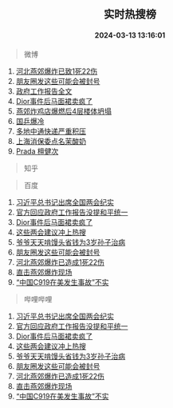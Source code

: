 <div align="center"><h2>实时热搜榜</h2><h4>2024-03-13 13:16:01</h4></div>

> 微博  

1. [河北燕郊爆炸已致1死22伤](https://s.weibo.com/weibo?q=%23%E6%B2%B3%E5%8C%97%E7%87%95%E9%83%8A%E7%88%86%E7%82%B8%E5%B7%B2%E8%87%B41%E6%AD%BB22%E4%BC%A4%23&t=31&band_rank=1&Refer=top)<br />
2. [朋友圈发这些可能会被封号](https://s.weibo.com/weibo?q=%23%E6%9C%8B%E5%8F%8B%E5%9C%88%E5%8F%91%E8%BF%99%E4%BA%9B%E5%8F%AF%E8%83%BD%E4%BC%9A%E8%A2%AB%E5%B0%81%E5%8F%B7%23&t=31&band_rank=2&Refer=top)<br />
3. [政府工作报告全文](https://s.weibo.com/weibo?q=%23%E6%94%BF%E5%BA%9C%E5%B7%A5%E4%BD%9C%E6%8A%A5%E5%91%8A%E5%85%A8%E6%96%87%23&t=31&band_rank=3&Refer=top)<br />
4. [Dior事件后马面裙卖疯了](https://s.weibo.com/weibo?q=%23Dior%E4%BA%8B%E4%BB%B6%E5%90%8E%E9%A9%AC%E9%9D%A2%E8%A3%99%E5%8D%96%E7%96%AF%E4%BA%86%23&t=31&band_rank=4&Refer=top)<br />
5. [燕郊炸鸡店爆燃后4层楼体坍塌](https://s.weibo.com/weibo?q=%23%E7%87%95%E9%83%8A%E7%82%B8%E9%B8%A1%E5%BA%97%E7%88%86%E7%87%83%E5%90%8E4%E5%B1%82%E6%A5%BC%E4%BD%93%E5%9D%8D%E5%A1%8C%23&t=31&band_rank=5&Refer=top)<br />
6. [国乒爆冷](https://s.weibo.com/weibo?q=%E5%9B%BD%E4%B9%92%E7%88%86%E5%86%B7&t=31&band_rank=6&Refer=top)<br />
7. [多地中通快递严重积压](https://s.weibo.com/weibo?q=%23%E5%A4%9A%E5%9C%B0%E4%B8%AD%E9%80%9A%E5%BF%AB%E9%80%92%E4%B8%A5%E9%87%8D%E7%A7%AF%E5%8E%8B%23&t=31&band_rank=7&Refer=top)<br />
8. [上海消保委点名茉酸奶](https://s.weibo.com/weibo?q=%23%E4%B8%8A%E6%B5%B7%E6%B6%88%E4%BF%9D%E5%A7%94%E7%82%B9%E5%90%8D%E8%8C%89%E9%85%B8%E5%A5%B6%23&t=31&band_rank=8&Refer=top)<br />
9. [Prada 檀健次](https://s.weibo.com/weibo?q=Prada%20%E6%AA%80%E5%81%A5%E6%AC%A1&t=31&band_rank=9&Refer=top)<br />

> 知乎  


> 百度  

1. [习近平总书记出席全国两会纪实](https://www.baidu.com/s?wd=%E4%B9%A0%E8%BF%91%E5%B9%B3%E6%80%BB%E4%B9%A6%E8%AE%B0%E5%87%BA%E5%B8%AD%E5%85%A8%E5%9B%BD%E4%B8%A4%E4%BC%9A%E7%BA%AA%E5%AE%9E&sa=fyb_news&rsv_dl=fyb_news)<br />
2. [官方回应政府工作报告没提和平统一](https://www.baidu.com/s?wd=%E5%AE%98%E6%96%B9%E5%9B%9E%E5%BA%94%E6%94%BF%E5%BA%9C%E5%B7%A5%E4%BD%9C%E6%8A%A5%E5%91%8A%E6%B2%A1%E6%8F%90%E5%92%8C%E5%B9%B3%E7%BB%9F%E4%B8%80&sa=fyb_news&rsv_dl=fyb_news)<br />
3. [Dior事件后马面裙卖疯了](https://www.baidu.com/s?wd=Dior%E4%BA%8B%E4%BB%B6%E5%90%8E%E9%A9%AC%E9%9D%A2%E8%A3%99%E5%8D%96%E7%96%AF%E4%BA%86&sa=fyb_news&rsv_dl=fyb_news)<br />
4. [这些两会建议冲上热搜](https://www.baidu.com/s?wd=%E8%BF%99%E4%BA%9B%E4%B8%A4%E4%BC%9A%E5%BB%BA%E8%AE%AE%E5%86%B2%E4%B8%8A%E7%83%AD%E6%90%9C&sa=fyb_news&rsv_dl=fyb_news)<br />
5. [爷爷天天啃馒头省钱为3岁孙子治病](https://www.baidu.com/s?wd=%E7%88%B7%E7%88%B7%E5%A4%A9%E5%A4%A9%E5%95%83%E9%A6%92%E5%A4%B4%E7%9C%81%E9%92%B1%E4%B8%BA3%E5%B2%81%E5%AD%99%E5%AD%90%E6%B2%BB%E7%97%85&sa=fyb_news&rsv_dl=fyb_news)<br />
6. [朋友圈发这些可能会被封号](https://www.baidu.com/s?wd=%E6%9C%8B%E5%8F%8B%E5%9C%88%E5%8F%91%E8%BF%99%E4%BA%9B%E5%8F%AF%E8%83%BD%E4%BC%9A%E8%A2%AB%E5%B0%81%E5%8F%B7&sa=fyb_news&rsv_dl=fyb_news)<br />
7. [河北燕郊爆炸已造成1死22伤](https://www.baidu.com/s?wd=%E6%B2%B3%E5%8C%97%E7%87%95%E9%83%8A%E7%88%86%E7%82%B8%E5%B7%B2%E9%80%A0%E6%88%901%E6%AD%BB22%E4%BC%A4&sa=fyb_news&rsv_dl=fyb_news)<br />
8. [直击燕郊爆炸现场](https://www.baidu.com/s?wd=%E7%9B%B4%E5%87%BB%E7%87%95%E9%83%8A%E7%88%86%E7%82%B8%E7%8E%B0%E5%9C%BA&sa=fyb_news&rsv_dl=fyb_news)<br />
9. [“中国C919在美发生事故”不实](https://www.baidu.com/s?wd=%E2%80%9C%E4%B8%AD%E5%9B%BDC919%E5%9C%A8%E7%BE%8E%E5%8F%91%E7%94%9F%E4%BA%8B%E6%95%85%E2%80%9D%E4%B8%8D%E5%AE%9E&sa=fyb_news&rsv_dl=fyb_news)<br />

> 哔哩哔哩  

1. [习近平总书记出席全国两会纪实](https://www.baidu.com/s?wd=%E4%B9%A0%E8%BF%91%E5%B9%B3%E6%80%BB%E4%B9%A6%E8%AE%B0%E5%87%BA%E5%B8%AD%E5%85%A8%E5%9B%BD%E4%B8%A4%E4%BC%9A%E7%BA%AA%E5%AE%9E&sa=fyb_news&rsv_dl=fyb_news)<br />
2. [官方回应政府工作报告没提和平统一](https://www.baidu.com/s?wd=%E5%AE%98%E6%96%B9%E5%9B%9E%E5%BA%94%E6%94%BF%E5%BA%9C%E5%B7%A5%E4%BD%9C%E6%8A%A5%E5%91%8A%E6%B2%A1%E6%8F%90%E5%92%8C%E5%B9%B3%E7%BB%9F%E4%B8%80&sa=fyb_news&rsv_dl=fyb_news)<br />
3. [Dior事件后马面裙卖疯了](https://www.baidu.com/s?wd=Dior%E4%BA%8B%E4%BB%B6%E5%90%8E%E9%A9%AC%E9%9D%A2%E8%A3%99%E5%8D%96%E7%96%AF%E4%BA%86&sa=fyb_news&rsv_dl=fyb_news)<br />
4. [这些两会建议冲上热搜](https://www.baidu.com/s?wd=%E8%BF%99%E4%BA%9B%E4%B8%A4%E4%BC%9A%E5%BB%BA%E8%AE%AE%E5%86%B2%E4%B8%8A%E7%83%AD%E6%90%9C&sa=fyb_news&rsv_dl=fyb_news)<br />
5. [爷爷天天啃馒头省钱为3岁孙子治病](https://www.baidu.com/s?wd=%E7%88%B7%E7%88%B7%E5%A4%A9%E5%A4%A9%E5%95%83%E9%A6%92%E5%A4%B4%E7%9C%81%E9%92%B1%E4%B8%BA3%E5%B2%81%E5%AD%99%E5%AD%90%E6%B2%BB%E7%97%85&sa=fyb_news&rsv_dl=fyb_news)<br />
6. [朋友圈发这些可能会被封号](https://www.baidu.com/s?wd=%E6%9C%8B%E5%8F%8B%E5%9C%88%E5%8F%91%E8%BF%99%E4%BA%9B%E5%8F%AF%E8%83%BD%E4%BC%9A%E8%A2%AB%E5%B0%81%E5%8F%B7&sa=fyb_news&rsv_dl=fyb_news)<br />
7. [河北燕郊爆炸已造成1死22伤](https://www.baidu.com/s?wd=%E6%B2%B3%E5%8C%97%E7%87%95%E9%83%8A%E7%88%86%E7%82%B8%E5%B7%B2%E9%80%A0%E6%88%901%E6%AD%BB22%E4%BC%A4&sa=fyb_news&rsv_dl=fyb_news)<br />
8. [直击燕郊爆炸现场](https://www.baidu.com/s?wd=%E7%9B%B4%E5%87%BB%E7%87%95%E9%83%8A%E7%88%86%E7%82%B8%E7%8E%B0%E5%9C%BA&sa=fyb_news&rsv_dl=fyb_news)<br />
9. [“中国C919在美发生事故”不实](https://www.baidu.com/s?wd=%E2%80%9C%E4%B8%AD%E5%9B%BDC919%E5%9C%A8%E7%BE%8E%E5%8F%91%E7%94%9F%E4%BA%8B%E6%95%85%E2%80%9D%E4%B8%8D%E5%AE%9E&sa=fyb_news&rsv_dl=fyb_news)<br />
